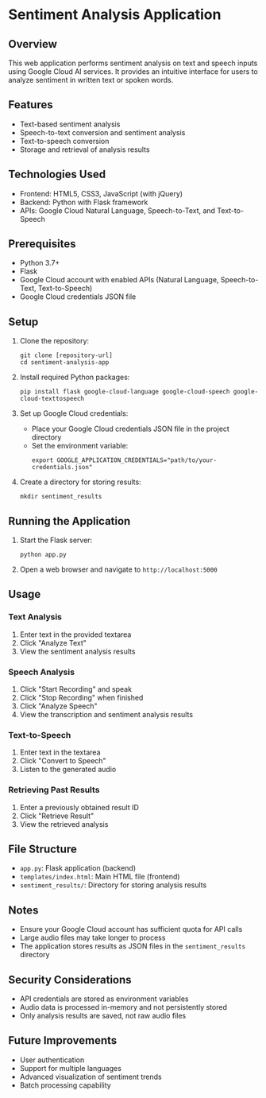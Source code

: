 # Sentiment Analysis Application

## Overview

This web application performs sentiment analysis on text and speech inputs using Google Cloud AI services. It provides an intuitive interface for users to analyze sentiment in written text or spoken words.

## Features

- Text-based sentiment analysis
- Speech-to-text conversion and sentiment analysis
- Text-to-speech conversion
- Storage and retrieval of analysis results

## Technologies Used

- Frontend: HTML5, CSS3, JavaScript (with jQuery)
- Backend: Python with Flask framework
- APIs: Google Cloud Natural Language, Speech-to-Text, and Text-to-Speech

## Prerequisites

- Python 3.7+
- Flask
- Google Cloud account with enabled APIs (Natural Language, Speech-to-Text, Text-to-Speech)
- Google Cloud credentials JSON file

## Setup

1. Clone the repository:
   ```
   git clone [repository-url]
   cd sentiment-analysis-app
   ```

2. Install required Python packages:
   ```
   pip install flask google-cloud-language google-cloud-speech google-cloud-texttospeech
   ```

3. Set up Google Cloud credentials:
   - Place your Google Cloud credentials JSON file in the project directory
   - Set the environment variable:
     ```
     export GOOGLE_APPLICATION_CREDENTIALS="path/to/your-credentials.json"
     ```

4. Create a directory for storing results:
   ```
   mkdir sentiment_results
   ```

## Running the Application

1. Start the Flask server:
   ```
   python app.py
   ```

2. Open a web browser and navigate to `http://localhost:5000`

## Usage

### Text Analysis
1. Enter text in the provided textarea
2. Click "Analyze Text"
3. View the sentiment analysis results

### Speech Analysis
1. Click "Start Recording" and speak
2. Click "Stop Recording" when finished
3. Click "Analyze Speech"
4. View the transcription and sentiment analysis results

### Text-to-Speech
1. Enter text in the textarea
2. Click "Convert to Speech"
3. Listen to the generated audio

### Retrieving Past Results
1. Enter a previously obtained result ID
2. Click "Retrieve Result"
3. View the retrieved analysis

## File Structure

- `app.py`: Flask application (backend)
- `templates/index.html`: Main HTML file (frontend)
- `sentiment_results/`: Directory for storing analysis results

## Notes

- Ensure your Google Cloud account has sufficient quota for API calls
- Large audio files may take longer to process
- The application stores results as JSON files in the `sentiment_results` directory

## Security Considerations

- API credentials are stored as environment variables
- Audio data is processed in-memory and not persistently stored
- Only analysis results are saved, not raw audio files

## Future Improvements

- User authentication
- Support for multiple languages
- Advanced visualization of sentiment trends
- Batch processing capability



